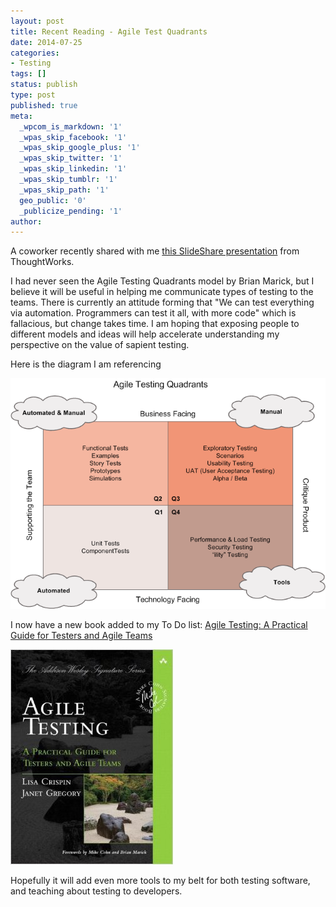 ```yaml
---
layout: post
title: Recent Reading - Agile Test Quadrants
date: 2014-07-25
categories:
- Testing
tags: []
status: publish
type: post
published: true
meta:
  _wpcom_is_markdown: '1'
  _wpas_skip_facebook: '1'
  _wpas_skip_google_plus: '1'
  _wpas_skip_twitter: '1'
  _wpas_skip_linkedin: '1'
  _wpas_skip_tumblr: '1'
  _wpas_skip_path: '1'
  geo_public: '0'
  _publicize_pending: '1'
author: 
---
```

A coworker recently shared with me [this SlideShare presentation](http://www.slideshare.net/ThoughtWorks/implementingcd-4131002155842phpapp02) from ThoughtWorks.

I had never seen the Agile Testing Quadrants model by Brian Marick, but I believe it will be useful in helping me communicate types of testing to the teams. There is currently an attitude forming that "We can test everything via automation. Programmers can test it all, with more code" which is fallacious, but change takes time. I am hoping that exposing people to different models and ideas will help accelerate understanding my perspective on the value of sapient testing.

Here is the diagram I am referencing

![Agile Testing Quadrants Model](../assets/Agile-Testing-Quadrants.png)

I now have a new book added to my To Do list: [Agile Testing: A Practical Guide for Testers and Agile Teams](http://www.amazon.com/gp/product/0321534468/ref=as_li_tl?ie=UTF8&amp;camp=1789&amp;creative=390957&amp;creativeASIN=0321534468&amp;linkCode=as2&amp;tag=breacsilos-20&amp;linkId=TCLVNWFBOX4B3W3T)

![Agile Testing Book](../assets/BookAgileTesting.jpg)

Hopefully it will add even more tools to my belt for both testing software, and teaching about testing to developers.
